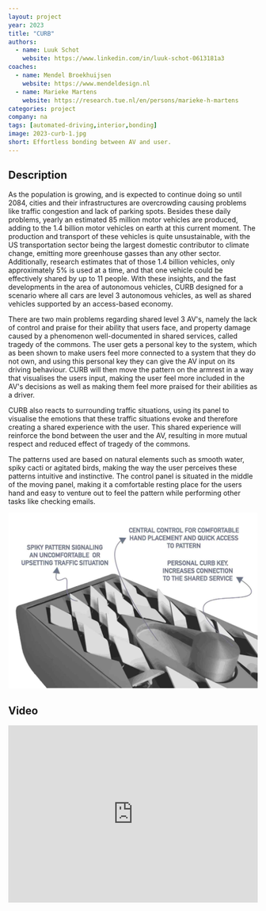 ```yaml
---
layout: project
year: 2023
title: "CURB"
authors:
  - name: Luuk Schot
    website: https://www.linkedin.com/in/luuk-schot-0613181a3
coaches:
  - name: Mendel Broekhuijsen
    website: https://www.mendeldesign.nl
  - name: Marieke Martens
    website: https://research.tue.nl/en/persons/marieke-h-martens
categories: project
company: na
tags: [automated-driving,interior,bonding]
image: 2023-curb-1.jpg
short: Effortless bonding between AV and user. 
---
```


## Description
As the population is growing, and is expected to continue doing so until 2084, cities and their infrastructures are overcrowding causing problems like traffic congestion and lack of parking spots. Besides these daily problems, yearly an estimated 85 million motor vehicles are produced, adding to the 1.4 billion motor vehicles on earth at this current moment. The production and transport of these vehicles is quite unsustainable, with the US transportation sector being the largest domestic contributor to climate change, emitting more greenhouse gasses than any other sector. Additionally, research estimates that of those 1.4 billion vehicles, only approximately 5% is used at a time, and that one vehicle could be effectively shared by up to 11 people. With these insights, and the fast developments in the area of autonomous vehicles, CURB designed for a scenario where all cars are level 3 autonomous vehicles, as well as shared vehicles supported by an access-based economy. 

There are two main problems regarding shared level 3 AV's, namely the lack of control and praise for their ability that users face, and property damage caused by a phenomenon well-documented in shared services, called tragedy of the commons. The user gets a personal key to the system, which as been shown to make users feel more connected to a system that they do not own, and using this personal key they can give the AV input on its driving behaviour. CURB will then move the pattern on the armrest in a way that visualises the users input, making the user feel more included in the AV's decisions as well as making them feel more praised for their abilities as a driver. 

CURB also reacts to surrounding traffic situations, using its panel to visualise the emotions that these traffic situations evoke and therefore creating a shared experience with the user. This shared experience will reinforce the bond between the user and the AV, resulting in more mutual respect and reduced effect of tragedy of the commons. 

The patterns used are based on natural elements such as smooth water, spiky cacti or agitated birds, making the way the user perceives these patterns intuitive and instinctive. The control panel is situated in the middle of the moving panel, making it a comfortable resting place for the users hand and easy to venture out to feel the pattern while performing other tasks like checking emails.

<div class="project-image">
  <img src="/assets/img/2023-curb-2.jpg">
</div>

## Video
<iframe style="display:inline-block; border:0px solid #FFF; width: 100%; height: 358px" src="https://www.youtube.com/embed/OBZDEKnKNfc?playlist=OBZDEKnKNfc&loop=1&autoplay=1&mute=1" frameborder="0" allowfullscreen></iframe>